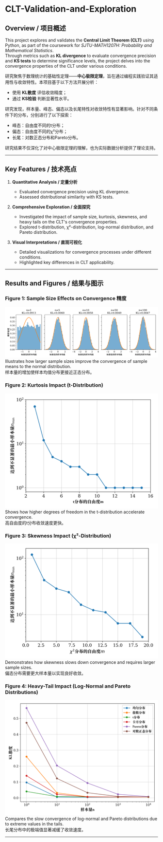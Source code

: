 # CLT-Validation-and-Exploration

## Overview / 项目概述
This project explores and validates the **Central Limit Theorem (CLT)** using Python, as part of the coursework for *SJTU-MATH1207H: Probability and Mathematical Statistics*.  
Through metrics such as **KL divergence** to evaluate convergence precision and **KS tests** to determine significance levels, the project delves into the convergence properties of the CLT under various conditions.  

研究聚焦于数理统计的基础性定理——**中心极限定理**，旨在通过编程实践验证其适用性与收敛特性。本项目基于以下方法开展分析：
- 使用 **KL散度** 评估收敛精度；
- 通过 **KS检验** 判断显著性水平。

研究发现，样本量、峰态、偏态以及长尾特性对收敛特性有显著影响。针对不同条件下的分布，分别进行了以下探索：
- 峰态：自由度不同的t分布；
- 偏态：自由度不同的χ²分布；
- 长尾：对数正态分布和Pareto分布。

研究结果不仅深化了对中心极限定理的理解，也为实际数据分析提供了理论支持。

---

## Key Features / 技术亮点
1. **Quantitative Analysis / 定量分析**  
   - Evaluated convergence precision using KL divergence.  
   - Assessed distributional similarity with KS tests.  

2. **Comprehensive Exploration / 全面探究**  
   - Investigated the impact of sample size, kurtosis, skewness, and heavy tails on the CLT's convergence properties.  
   - Explored t-distribution, χ²-distribution, log-normal distribution, and Pareto distribution.  

3. **Visual Interpretations / 直观可视化**  
   - Detailed visualizations for convergence processes under different conditions.
   - Highlighted key differences in CLT applicability.

---

## Results and Figures / 结果与图示
### Figure 1: Sample Size Effects on Convergence 精度
![](figures/Uniform.png)  
Illustrates how larger sample sizes improve the convergence of sample means to the normal distribution.  
样本量的增加使样本均值分布更接近正态分布。

### Figure 2: Kurtosis Impact (t-Distribution)
![](figures/t.png)  
Shows how higher degrees of freedom in the t-distribution accelerate convergence.  
高自由度的t分布收敛速度更快。

### Figure 3: Skewness Impact (χ²-Distribution)
![](figures/chi.png)  
Demonstrates how skewness slows down convergence and requires larger sample sizes.  
偏态分布需要更大样本量以实现良好收敛。

### Figure 4: Heavy-Tail Impact (Log-Normal and Pareto Distributions)
![](figures/comp2.png)  
Compares the slow convergence of log-normal and Pareto distributions due to extreme values in the tails.  
长尾分布中的极端值显著减缓了收敛速度。

---